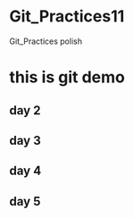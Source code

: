# Git_Practices11
Git_Practices polish 
<h1>this is git demo</h1>
<h2>day 2</h2>
<h2>day 3</h2>
<h2>day 4</h2>
<h2>day 5</h2>
